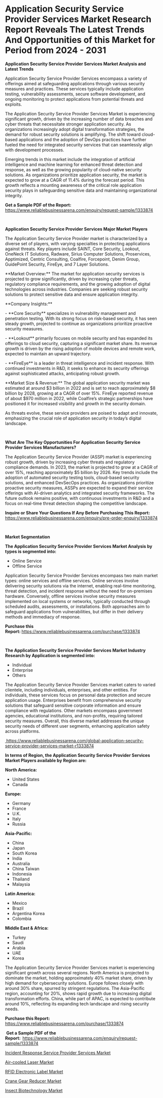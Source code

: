 <p><h1>Application Security Service Provider Services Market Research Report Reveals The Latest Trends And Opportunities of this Market for Period from 2024 - 2031</h1></p><p><strong>Application Security Service Provider Services Market Analysis and Latest Trends</strong></p>
<p><p>Application Security Service Provider Services encompass a variety of offerings aimed at safeguarding applications through various security measures and practices. These services typically include application testing, vulnerability assessments, secure software development, and ongoing monitoring to protect applications from potential threats and exploits.</p><p>The Application Security Service Provider Services Market is experiencing significant growth, driven by the increasing number of data breaches and cyber threats that necessitate stronger application security. As organizations increasingly adopt digital transformation strategies, the demand for robust security solutions is amplifying. The shift toward cloud-based applications and the adoption of DevOps practices have further fueled the need for integrated security services that can seamlessly align with development processes.</p><p>Emerging trends in this market include the integration of artificial intelligence and machine learning for enhanced threat detection and response, as well as the growing popularity of cloud-native security solutions. As organizations prioritize application security, the market is expected to grow at a CAGR of 11.4% during the forecast period. This growth reflects a mounting awareness of the critical role application security plays in safeguarding sensitive data and maintaining organizational integrity.</p></p>
<p><strong>Get a Sample PDF of the Report:&nbsp;</strong> <a href="https://www.reliablebusinessarena.com/enquiry/request-sample/1333874?utm_campaign=1284&utm_medium=2&utm_source=Github&utm_content=ia&utm_term=01102024&utm_id=application-security-service-provider-services">https://www.reliablebusinessarena.com/enquiry/request-sample/1333874</a></p>
<p>&nbsp;</p>
<p><strong>Application Security Service Provider Services Major Market Players</strong></p>
<p><p>The Application Security Service Provider market is characterized by a diverse set of players, with varying specialties in protecting applications against threats. Key players include SAINT, Core Security, Lookout, OneNeck IT Solutions, Radware, Sirius Computer Solutions, Proservices, Apptimized, Centric Consulting, Coalfire, Forcepoint, Denim Group, GuidePoint Security, FireEye, and 7 Layer Solutions.</p><p>**Market Overview:** The market for application security services is projected to grow significantly, driven by increasing cyber threats, regulatory compliance requirements, and the growing adoption of digital technologies across industries. Companies are seeking robust security solutions to protect sensitive data and ensure application integrity.</p><p>**Company Insights:**</p><p>- **Core Security** specializes in vulnerability management and penetration testing. With its strong focus on risk-based security, it has seen steady growth, projected to continue as organizations prioritize proactive security measures. </p><p>- **Lookout** primarily focuses on mobile security and has expanded its offerings to cloud security, capturing a significant market share. Its revenue growth is driven by the rising adoption of mobile devices and remote work, expected to maintain an upward trajectory.</p><p>- **FireEye** is a leader in threat intelligence and incident response. With continued investments in R&D, it seeks to enhance its security offerings against sophisticated attacks, anticipating robust growth.</p><p>**Market Size & Revenue:** The global application security market was estimated at around $3 billion in 2022 and is set to reach approximately $8 billion by 2028, growing at a CAGR of over 15%. FireEye reported revenue of about $970 million in 2022, while Coalfire’s strategic partnerships have positioned it for increased visibility and growth in the security domain.</p><p>As threats evolve, these service providers are poised to adapt and innovate, emphasizing the crucial role of application security in today’s digital landscape.</p></p>
<p>&nbsp;</p>
<p><strong>What Are The Key Opportunities For Application Security Service Provider Services Manufacturers?</strong></p>
<p><p>The Application Security Service Provider (ASSP) market is experiencing robust growth, driven by increasing cyber threats and regulatory compliance demands. In 2023, the market is projected to grow at a CAGR of over 15%, reaching approximately $5 billion by 2026. Key trends include the adoption of automated security testing tools, cloud-based security solutions, and enhanced DevSecOps practices. As organizations prioritize proactive security measures, ASSPs are expected to expand their service offerings with AI-driven analytics and integrated security frameworks. The future outlook remains positive, with continuous investments in R&D and a focus on real-time threat detection shaping the competitive landscape.</p></p>
<p><strong>Inquire or Share Your Questions If Any Before Purchasing This Report:</strong> <a href="https://www.reliablebusinessarena.com/enquiry/pre-order-enquiry/1333874?utm_campaign=1284&utm_medium=2&utm_source=Github&utm_content=ia&utm_term=01102024&utm_id=application-security-service-provider-services">https://www.reliablebusinessarena.com/enquiry/pre-order-enquiry/1333874</a></p>
<p>&nbsp;</p>
<p><strong>Market Segmentation</strong></p>
<p><strong>The Application Security Service Provider Services Market Analysis by types is segmented into:</strong></p>
<p><ul><li>Online Service</li><li>Offline Service</li></ul></p>
<p><p>Application Security Service Provider Services encompass two main market types: online services and offline services. Online services involve delivering security solutions via the internet, enabling real-time monitoring, threat detection, and incident response without the need for on-premises hardware. Conversely, offline services involve security measures implemented on local systems or networks, typically conducted through scheduled audits, assessments, or installations. Both approaches aim to safeguard applications from vulnerabilities, but differ in their delivery methods and immediacy of response.</p></p>
<p><strong>Purchase this Report:&nbsp;</strong><a href="https://www.reliablebusinessarena.com/purchase/1333874?utm_campaign=1284&utm_medium=2&utm_source=Github&utm_content=ia&utm_term=01102024&utm_id=application-security-service-provider-services">https://www.reliablebusinessarena.com/purchase/1333874</a></p>
<p>&nbsp;</p>
<p><strong>The Application Security Service Provider Services Market Industry Research by Application is segmented into:</strong></p>
<p><ul><li>Individual</li><li>Enterprise</li><li>Others</li></ul></p>
<p><p>The Application Security Service Provider Services market caters to varied clientele, including individuals, enterprises, and other entities. For individuals, these services focus on personal data protection and secure application usage. Enterprises benefit from comprehensive security solutions that safeguard sensitive corporate information and ensure compliance with regulations. Other markets encompass government agencies, educational institutions, and non-profits, requiring tailored security measures. Overall, this diverse market addresses the unique security needs of different user segments, enhancing application safety across platforms.</p></p>
<p><a href="https://www.reliablebusinessarena.com/global-application-security-service-provider-services-market-r1333874?utm_campaign=1284&utm_medium=2&utm_source=Github&utm_content=ia&utm_term=01102024&utm_id=application-security-service-provider-services">&nbsp;https://www.reliablebusinessarena.com/global-application-security-service-provider-services-market-r1333874</a></p>
<p><strong>In terms of Region, the Application Security Service Provider Services Market Players available by Region are:</strong></p>
<p>
    <p> <strong> North America: </strong>
        <ul>
            <li>United States</li>
            <li>Canada</li>
        </ul>
        </p> 
    <p> <strong> Europe: </strong>
        <ul>
            <li>Germany</li>
            <li>France</li>
            <li>U.K.</li>
            <li>Italy</li>
            <li>Russia</li>
        </ul>
        </p> 
    <p> <strong> Asia-Pacific: </strong>
        <ul>
            <li>China</li>
            <li>Japan</li>
            <li>South Korea</li>
            <li>India</li>
            <li>Australia</li>
            <li>China Taiwan</li>
            <li>Indonesia</li>
            <li>Thailand</li>
            <li>Malaysia</li>
        </ul>
        </p> 
    <p> <strong> Latin America: </strong>
        <ul>
            <li>Mexico</li>
            <li>Brazil</li>
            <li>Argentina Korea</li>
            <li>Colombia</li>
        </ul>
        </p> 
    <p> <strong> Middle East & Africa: </strong>
        <ul>
            <li>Turkey</li>
            <li>Saudi</li>
            <li>Arabia</li>
            <li>UAE</li>
            <li>Korea</li>
        </ul>
    </p>
    </p>
<p><p>The Application Security Service Provider Services market is experiencing significant growth across several regions. North America is projected to dominate the market, holding approximately 40% market share, driven by high demand for cybersecurity solutions. Europe follows closely with around 30% share, spurred by stringent regulations. The Asia-Pacific region, accounting for 20%, shows rapid growth due to increasing digital transformation efforts. China, while part of APAC, is expected to contribute around 10%, reflecting its expanding tech landscape and rising security needs.</p></p>
<p><strong>Purchase this Report: </strong><a href="https://www.reliablebusinessarena.com/purchase/1333874?utm_campaign=1284&utm_medium=2&utm_source=Github&utm_content=ia&utm_term=01102024&utm_id=application-security-service-provider-services">https://www.reliablebusinessarena.com/purchase/1333874</a></p>
<p>&nbsp;<strong>Get a Sample PDF of the Report:&nbsp;&nbsp;</strong><a href="https://www.reliablebusinessarena.com/enquiry/request-sample/1333874?utm_campaign=1284&utm_medium=2&utm_source=Github&utm_content=ia&utm_term=01102024&utm_id=application-security-service-provider-services">https://www.reliablebusinessarena.com/enquiry/request-sample/1333874</a></p>
<p><strong></strong></p>
<p><p><a href="https://github.com/tamvrosiya/Market-Research-Report-List-6/blob/main/incident-response-service-provider-services-market.md?utm_campaign=1284&utm_medium=2&utm_source=Github&utm_content=ia&utm_term=01102024&utm_id=application-security-service-provider-services">Incident Response Service Provider Services Market</a></p><p><a href="https://issuu.com/reportprime-2/docs/air-cooled-laser-market-size-2030.p_900592979a0ecc?utm_campaign=1284&utm_medium=2&utm_source=Github&utm_content=ia&utm_term=01102024&utm_id=application-security-service-provider-services">Air-cooled Laser Market</a></p><p><a href="https://issuu.com/reportprime-2/docs/rfid-electronic-label-market-size-2_8b2c4710f642c2?utm_campaign=1284&utm_medium=2&utm_source=Github&utm_content=ia&utm_term=01102024&utm_id=application-security-service-provider-services">RFID Electronic Label Market</a></p><p><a href="https://www.linkedin.com/pulse/in-depth-crane-gear-reducer-market-review-size-share-79cagr-50nte?utm_campaign=1284&utm_medium=2&utm_source=Github&utm_content=ia&utm_term=01102024&utm_id=application-security-service-provider-services">Crane Gear Reducer Market</a></p><p><a href="https://www.linkedin.com/pulse/emerging-insect-biotechnology-market-opportunities-lng1f?utm_campaign=1284&utm_medium=2&utm_source=Github&utm_content=ia&utm_term=01102024&utm_id=application-security-service-provider-services">Insect Biotechnology Market</a></p></p>
